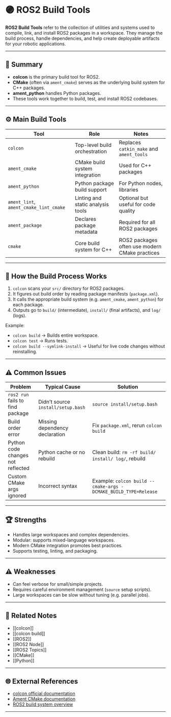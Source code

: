 # 🟣 ROS2 Build Tools

**ROS2 Build Tools** refer to the collection of utilities and systems used to compile, link, and install ROS2 packages in a workspace. They manage the build process, handle dependencies, and help create deployable artifacts for your robotic applications.

---

## 🧠 Summary

- **colcon** is the primary build tool for ROS2.
- **CMake** (often via `ament_cmake`) serves as the underlying build system for C++ packages.
- **ament_python** handles Python packages.
- These tools work together to build, test, and install ROS2 codebases.

---

## ⚙️ Main Build Tools

| Tool | Role | Notes |
|-------|-------|-------|
| `colcon` | Top-level build orchestration | Replaces `catkin_make` and `ament_tools` |
| `ament_cmake` | CMake build system integration | Used for C++ packages |
| `ament_python` | Python package build support | For Python nodes, libraries |
| `ament_lint`, `ament_cmake_lint_cmake` | Linting and static analysis tools | Optional but useful for code quality |
| `ament_package` | Declares package metadata | Required for all ROS2 packages |
| `cmake` | Core build system for C++ | ROS2 packages often use modern CMake practices |

---

## 🚀 How the Build Process Works

1. `colcon` scans your `src/` directory for ROS2 packages.
2. It figures out build order by reading package manifests (`package.xml`).
3. It calls the appropriate build system (e.g. `ament_cmake`, `ament_python`) for each package.
4. Outputs go to `build/` (intermediate), `install/` (final artifacts), and `log/` (logs).

Example:

- `colcon build` → Builds entire workspace.
- `colcon test` → Runs tests.
- `colcon build --symlink-install` → Useful for live code changes without reinstalling.

---

## ⚠️ Common Issues

| Problem | Typical Cause | Solution |
|----------|---------------|----------|
| `ros2 run` fails to find package | Didn’t source `install/setup.bash` | `source install/setup.bash` |
| Build order error | Missing dependency declaration | Fix `package.xml`, rerun `colcon build` |
| Python code changes not reflected | Python cache or no rebuild | Clean build: `rm -rf build/ install/ log/`, rebuild |
| Custom CMake args ignored | Incorrect syntax | Example: `colcon build --cmake-args -DCMAKE_BUILD_TYPE=Release` |

---

## 🏆 Strengths

- Handles large workspaces and complex dependencies.
- Modular: supports mixed-language workspaces.
- Modern CMake integration promotes best practices.
- Supports testing, linting, and packaging.

---

## ⚠️ Weaknesses

- Can feel verbose for small/simple projects.
- Requires careful environment management (`source` setup scripts).
- Large workspaces can be slow without tuning (e.g. parallel jobs).

---

## 🔗 Related Notes

- [[colcon]]
- [[colcon build]]
- [[ROS2]]
- [[ROS2 Node]]
- [[ROS2 Topics]]
- [[CMake]]
- [[Python]]

---

## 🌐 External References

- [colcon official documentation](https://colcon.readthedocs.io)
- [Ament CMake documentation](https://docs.ros.org/en/rolling/How-To-Guides/Ament-CMake-Documentation.html)
- [ROS2 build system overview](https://docs.ros.org/en/rolling/Guides/Build-System-Overview.html)

---
